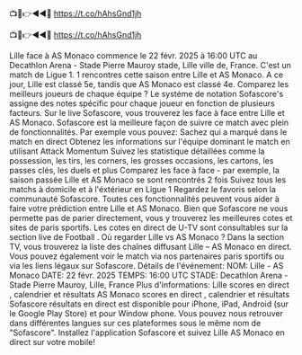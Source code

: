 📺📱👉◄◄🔴 https://t.co/hAhsGnd1jh

📺📱👉◄◄🔴 https://t.co/hAhsGnd1jh


Lille face à AS Monaco commence le 22 févr. 2025 à 16:00 UTC au Decathlon Arena - Stade Pierre Mauroy stade, Lille ville de, France. C'est un match de Ligue 1.
1 rencontres cette saison entre Lille et AS Monaco. A ce jour, Lille est classé 5e, tandis que AS Monaco est classé 4e. Comparez les meilleurs joueurs de chaque équipe ? Le systéme de notation Sofascore's assigne des notes spécific pour chaque joueur en fonction de plusieurs facteurs.
Sur le live Sofascore, vous trouverez les face à face entre Lille et AS Monaco. Sofascore est la meilleure façon de suivre ce match avec plein de fonctionnalités. Par exemple vous pouvez:
Sachez qui a marqué dans le match en direct
Obtenez les informations sur l'équipe dominant le match en utilisant Attack Momentum
Suivez les statistique détaillées comme la possession, les tirs, les corners, les grosses occasions, les cartons, les passes clés, les duels et plus
Comparez les face à face - par exemple, la saison passée Lille et AS Monaco se sont rencontrés 2 fois
Suivez tous les matchs à domicile et à l'éxtérieur en Ligue 1
Regardez le favoris selon la communauté Sofascore.
Toutes ces fonctionnalités peuvent vous aider à faire votre prédiction entre Lille et AS Monaco. Bien que Sofascore ne vous permette pas de parier directement, vous y trouverez les meilleures cotes et sites de paris sportifs. Les cotes en direct de U-TV sont consultables sur la section live de Football .
Où regarder Lille vs AS Monaco ? Dans la section TV, vous trouverez la liste des chaînes diffusant Lille – AS Monaco en direct. Vous pouvez également voir le match via nos partenaires paris sportifs ou via les liens légaux sur Sofascore.
Détails de l'événement:
NOM: Lille - AS Monaco
DATE: 22 févr. 2025
TEMPS: 16:00 UTC
STADE: Decathlon Arena - Stade Pierre Mauroy, Lille, France
Plus d'informations:
Lille scores en direct , calendrier et résultats
AS Monaco scores en direct , calendrier et résultats
Sofascore résultats en direct est disponible pour iPhone, iPad, Android (sur le Google Play Store) et pour Window phone. Vous pouvez nous retrouver dans différentes langues sur ces plateformes sous le même nom de "Sofascore". Installez l'application Sofascore et suivez Lille AS Monaco en direct sur votre mobile!
